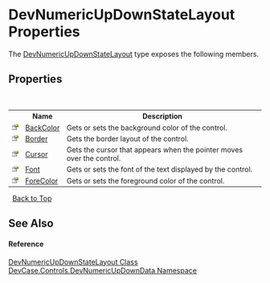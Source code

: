 # DevNumericUpDownStateLayout Properties
 

The <a href="T_DevCase_Controls_DevNumericUpDownData_DevNumericUpDownStateLayout">DevNumericUpDownStateLayout</a> type exposes the following members.


## Properties
&nbsp;<table><tr><th></th><th>Name</th><th>Description</th></tr><tr><td>![Public property](media/pubproperty.gif "Public property")</td><td><a href="P_DevCase_Controls_DevNumericUpDownData_DevNumericUpDownStateLayout_BackColor">BackColor</a></td><td>
Gets or sets the background color of the control.</td></tr><tr><td>![Public property](media/pubproperty.gif "Public property")</td><td><a href="P_DevCase_Controls_DevNumericUpDownData_DevNumericUpDownStateLayout_Border">Border</a></td><td>
Gets the border layout of the control.</td></tr><tr><td>![Public property](media/pubproperty.gif "Public property")</td><td><a href="P_DevCase_Controls_DevNumericUpDownData_DevNumericUpDownStateLayout_Cursor">Cursor</a></td><td>
Gets the cursor that appears when the pointer moves over the control.</td></tr><tr><td>![Public property](media/pubproperty.gif "Public property")</td><td><a href="P_DevCase_Controls_DevNumericUpDownData_DevNumericUpDownStateLayout_Font">Font</a></td><td>
Gets or sets the font of the text displayed by the control.</td></tr><tr><td>![Public property](media/pubproperty.gif "Public property")</td><td><a href="P_DevCase_Controls_DevNumericUpDownData_DevNumericUpDownStateLayout_ForeColor">ForeColor</a></td><td>
Gets or sets the foreground color of the control.</td></tr></table>&nbsp;
<a href="#devnumericupdownstatelayout-properties">Back to Top</a>

## See Also


#### Reference
<a href="T_DevCase_Controls_DevNumericUpDownData_DevNumericUpDownStateLayout">DevNumericUpDownStateLayout Class</a><br /><a href="N_DevCase_Controls_DevNumericUpDownData">DevCase.Controls.DevNumericUpDownData Namespace</a><br />